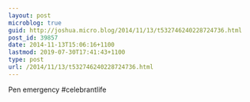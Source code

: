 ```yaml
---
layout: post
microblog: true
guid: http://joshua.micro.blog/2014/11/13/t532746240228724736.html
post_id: 39857
date: 2014-11-13T15:06:16+1100
lastmod: 2019-07-30T17:41:43+1100
type: post
url: /2014/11/13/t532746240228724736.html
---
```

Pen emergency #celebrantlife
